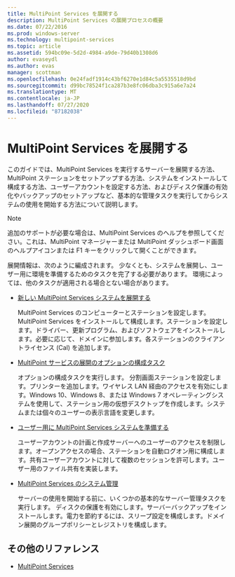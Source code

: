 ```yaml
---
title: MultiPoint Services を展開する
description: MultiPoint Services の展開プロセスの概要
ms.date: 07/22/2016
ms.prod: windows-server
ms.technology: multipoint-services
ms.topic: article
ms.assetid: 594bc09e-5d2d-4984-a9de-79d40b1308d6
author: evaseydl
ms.author: evas
manager: scottman
ms.openlocfilehash: 0e24fadf1914c43bf6270e1d84c5a5535518d9bd
ms.sourcegitcommit: d99bc78524f1ca287b3e8fc06dba3c915a6e7a24
ms.translationtype: MT
ms.contentlocale: ja-JP
ms.lasthandoff: 07/27/2020
ms.locfileid: "87182038"
---
```

# <a name="deploying-multipoint-services"></a>MultiPoint Services を展開する

このガイドでは、MultiPoint Services を実行するサーバーを展開する方法、MultiPoint ステーションをセットアップする方法、システムをインストールして構成する方法、ユーザーアカウントを設定する方法、およびディスク保護の有効化やバックアップのセットアップなど、基本的な管理タスクを実行してからシステムの使用を開始する方法について説明します。

> [!NOTE]
> 追加のサポートが必要な場合は、MultiPoint Services のヘルプを参照してください。これは、MultiPoint マネージャーまたは MultiPoint ダッシュボード画面のヘルプアイコンまたは F1 キーをクリックして開くことができます。

展開情報は、次のように編成されます。 少なくとも、システムを展開し、ユーザー用に環境を準備するためのタスクを完了する必要があります。 環境によっては、他のタスクが適用される場合とない場合があります。
-   [新しい MultiPoint Services システムを展開する](Deploy-a-new-MultiPoint-services-system.md)

    MultiPoint Services のコンピューターとステーションを設定します。 MultiPoint Services をインストールして構成します。ステーションを設定します。ドライバー、更新プログラム、およびソフトウェアをインストールします。必要に応じて、ドメインに参加します。各ステーションのクライアントライセンス (Cal) を追加します。

-   [MultiPoint サービスの展開のオプションの構成タスク](Optional-configuration-tasks-for-a-MultiPoint-services-deployment.md)

    オプションの構成タスクを実行します。 分割画面ステーションを設定します。プリンターを追加します。ワイヤレス LAN 経由のアクセスを有効にします。Windows 10、Windows 8、または Windows 7 オペレーティングシステムを使用して、ステーション用の仮想デスクトップを作成します。システムまたは個々のユーザーの表示言語を変更します。

-   [ユーザー用に MultiPoint Services システムを準備する](Prepare-your-MultiPoint-services-system-for-users.md)

    ユーザーアカウントの計画と作成サーバーへのユーザーのアクセスを制限します。オープンアクセスの場合、ステーションを自動ログオン用に構成します。共有ユーザーアカウントに対して複数のセッションを許可します。ユーザー用のファイル共有を実装します。

-   [MultiPoint Services のシステム管理](System-administration-in-MultiPoint-services.md)

    サーバーの使用を開始する前に、いくつかの基本的なサーバー管理タスクを実行します。 ディスクの保護を有効にします。サーバーバックアップをインストールします。電力を節約するには、スリープ設定を構成します。ドメイン展開のグループポリシーとレジストリを構成します。

## <a name="additional-references"></a>その他のリファレンス

- [MultiPoint Services](MultiPoint-Services.md)
